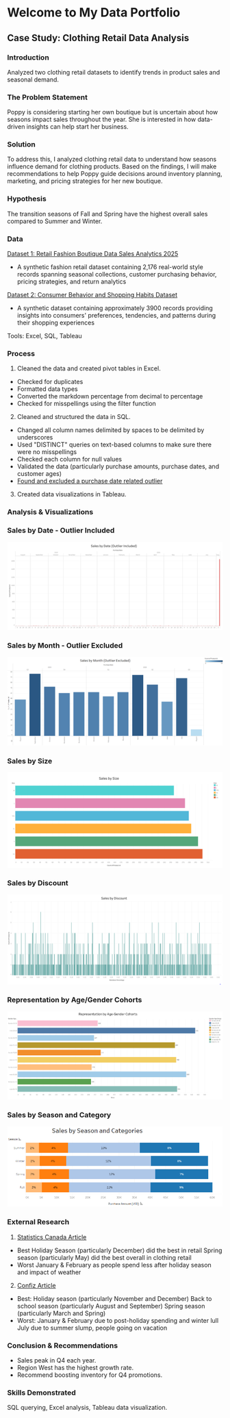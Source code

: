 # Welcome to My Data Portfolio  

## Case Study: Clothing Retail Data Analysis

### Introduction
Analyzed two clothing retail datasets to identify trends in product sales and seasonal demand.

### The Problem Statement
Poppy is considering starting her own boutique but is uncertain about how seasons impact sales throughout the year. She is interested in how data-driven insights can help start her business.

### Solution
To address this, I analyzed clothing retail data to understand how seasons influence demand for clothing products. Based on the findings, I will make recommendations to help Poppy guide decisions around inventory planning, marketing, and pricing strategies for her new boutique.

### Hypothesis

The transition seasons of Fall and Spring have the highest overall sales compared to Summer and Winter.

### Data
[Dataset 1: Retail Fashion Boutique Data Sales Analytics 2025](fashion_boutique_dataset.xlsx)
- A synthetic fashion retail dataset containing 2,176 real-world style records spanning seasonal collections, customer purchasing behavior, pricing strategies, and return analytics

[Dataset 2: Consumer Behavior and Shopping Habits Dataset](shopping_behavior_updated_supplemental.xlsx)
- A synthetic dataset containing approximately 3900 records providing insights into consumers' preferences, tendencies, and patterns during their shopping experiences
   
Tools: Excel, SQL, Tableau

### Process
1. Cleaned the data and created pivot tables in Excel.
- Checked for duplicates
- Formatted data types
- Converted the markdown percentage from decimal to percentage
- Checked for misspellings using the filter function
  
2. Cleaned and structured the data in SQL.
- Changed all column names delimited by spaces to be delimited by underscores
- Used "DISTINCT" queries on text-based columns to make sure there were no misspellings
- Checked each column for null values
- Validated the data (particularly purchase amounts, purchase dates, and customer ages)
- <u>Found and excluded a purchase date related outlier</u>
  
3. Created data visualizations in Tableau.

### Analysis & Visualizations
### Sales by Date - Outlier Included
[![Sales by Date - Outlier Included](images/SalesbyDateOutlier.PNG)](images/SalesbyDateOutlier.PNG)

### Sales by Month - Outlier Excluded
[![Sales by Month - Outlier Excluded](images/SalesbyMonth.PNG)](images/SalesbyMonth.PNG)

### Sales by Size
[![Sales by Size](images/SalesbySize.PNG)](images/SalesbySize.PNG)

### Sales by Discount
[![Sales by Discount](images/SalesbyDiscount.PNG)](images/SalesbyDiscount.PNG)

### Representation by Age/Gender Cohorts
[![Representation by Age/Gender Cohorts](images/RepbyAgeGenderCohorts.PNG)](images/RepbyAgeGenderCohorts.PNG)

### Sales by Season and Category
[![Sales by Season and Category](images/SalesbySeasonCategory.PNG)](images/SalesbySeasonCategory.PNG)

### External Research
1. [Statistics Canada Article](https://www.statcan.gc.ca/o1/en/plus/5241-its-second-most-wonderful-time-year-canadian-retailers)
- Best
Holiday Season (particularly December) did the best in retail
Spring season (particularly May) did the best overall in clothing retail
- Worst
January & February as people spend less after holiday season and impact of weather

2. [Confiz Article](https://www.confiz.com/blog/best-and-worst-months-for-retail-sales/)
- Best:
Holiday season (particularly November and December)
Back to school season (particularly August and September)
Spring season (particularly March and Spring)
- Worst:
January & February due to post-holiday spending and winter lull
July due to summer slump, people going on vacation

### Conclusion & Recommendations
- Sales peak in Q4 each year.
- Region West has the highest growth rate.
- Recommend boosting inventory for Q4 promotions.

### Skills Demonstrated
SQL querying, Excel analysis, Tableau data visualization.
